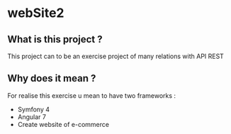 # webSite2
## What is this project ?
This project can to be an exercise project of many relations with API REST
## Why does it mean ?
For realise this exercise u mean to have two frameworks :
* Symfony 4
* Angular 7
* Create website of e-commerce